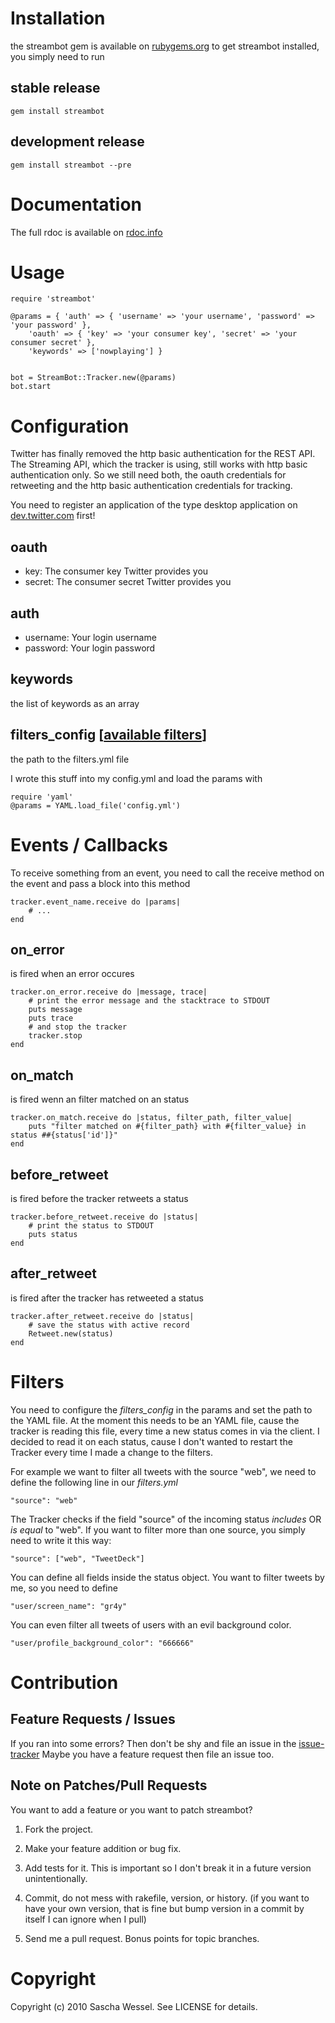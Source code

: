 Installation
============

the streambot gem is available on [rubygems.org][1]
to get streambot installed, you simply need to run

stable release
--------------
	gem install streambot

development release
-------------------

	gem install streambot --pre

Documentation
=============

The full rdoc is available on [rdoc.info][2]

Usage
=====

	require 'streambot'
	
	@params = { 'auth' => { 'username' => 'your username', 'password' => 'your password' },
		'oauth' => { 'key' => 'your consumer key', 'secret' => 'your consumer secret' },
 		'keywords' => ['nowplaying'] }
		
		
	bot = StreamBot::Tracker.new(@params)
	bot.start

Configuration
=============

Twitter has finally removed the http basic authentication for the REST API.
The Streaming API, which the tracker is using, still works with http basic authentication only.
So we still need both, the oauth credentials for retweeting and the http basic authentication credentials for tracking. 

You need to register an application of the type desktop application on [dev.twitter.com][3] first!

oauth
-----

- key: The consumer key Twitter provides you
- secret: The consumer secret Twitter provides you

auth
----

- username: Your login username
- password: Your login password

keywords 
--------
the list of keywords as an array

filters_config [[available filters](#Filters)]
--------------------------------------------
the path to the filters.yml file 

I wrote this stuff into my config.yml and load the params with 

	require 'yaml'
	@params = YAML.load_file('config.yml')

Events / Callbacks
==================

To receive something from an event, you need to call the receive method on the event and pass a block into this method

	tracker.event_name.receive do |params|
		# ...
	end

on_error
--------

is fired when an error occures

	tracker.on_error.receive do |message, trace|
		# print the error message and the stacktrace to STDOUT
		puts message
		puts trace
		# and stop the tracker
		tracker.stop
	end

on_match
--------

is fired wenn an filter matched on an status

	tracker.on_match.receive do |status, filter_path, filter_value|
		puts "filter matched on #{filter_path} with #{filter_value} in status ##{status['id']}"
	end

before_retweet
--------------

is fired before the tracker retweets a status

	tracker.before_retweet.receive do |status|
		# print the status to STDOUT
		puts status
	end

after_retweet
-------------

is fired after the tracker has retweeted a status

	tracker.after_retweet.receive do |status|
		# save the status with active record
		Retweet.new(status)
	end

Filters
=======

You need to configure the *filters_config* in the params and set the path to the YAML file. At the moment this needs to be an YAML file, cause the tracker is reading this file, every time a new status comes in via the client. I decided to read it on each status, cause I don't wanted to restart the Tracker every time I made a change to the filters.

For example we want to filter all tweets with the source "web", we need to define the following line in our *filters.yml*

	"source": "web"

The Tracker checks if the field "source" of the incoming status *includes* OR *is equal* to "web". If you want to filter more than one source, you simply need to write it this way:

	"source": ["web", "TweetDeck"]

You can define all fields inside the status object. You want to filter tweets by me, so you need to define

	"user/screen_name": "gr4y"

You can even filter all tweets of users with an evil background color.

	"user/profile_background_color": "666666"

Contribution
============

Feature Requests / Issues
-------------------------

If you ran into some errors? Then don't be shy and file an issue in the [issue-tracker][4]
Maybe you have a feature request then file an issue too.

Note on Patches/Pull Requests
-----------------------------

You want to add a feature or you want to patch streambot?

1. Fork the project.

2. Make your feature addition or bug fix.

3. Add tests for it. This is important so I don't break it in a future version unintentionally.

4. Commit, do not mess with rakefile, version, or history. (if you want to have your own version, that is fine but bump version in a commit by itself I can ignore	when I pull)

5. Send me a pull request. Bonus points for topic branches.

[1]: http://rubygems.org/gems/streambot
[2]: http://rdoc.info/projects/gr4y/streambot
[3]: http://dev.twitter.com
[4]: http://github.com/gr4y/streambot/issues

Copyright
=========

Copyright (c) 2010 Sascha Wessel. See LICENSE for details.
